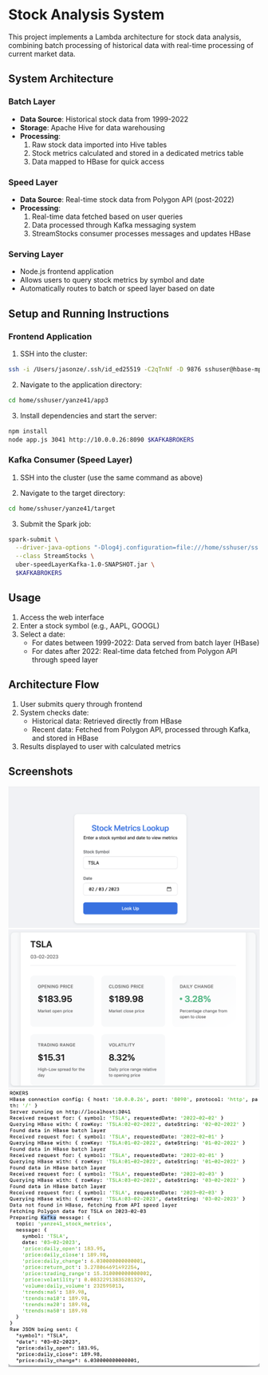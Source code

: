 
# Stock Analysis System

This project implements a Lambda architecture for stock data analysis, combining batch processing of historical data with real-time processing of current market data.

## System Architecture

### Batch Layer
- **Data Source**: Historical stock data from 1999-2022
- **Storage**: Apache Hive for data warehousing
- **Processing**: 
  1. Raw stock data imported into Hive tables
  2. Stock metrics calculated and stored in a dedicated metrics table
  3. Data mapped to HBase for quick access

### Speed Layer
- **Data Source**: Real-time stock data from Polygon API (post-2022)
- **Processing**:
  1. Real-time data fetched based on user queries
  2. Data processed through Kafka messaging system
  3. StreamStocks consumer processes messages and updates HBase

### Serving Layer
- Node.js frontend application
- Allows users to query stock metrics by symbol and date
- Automatically routes to batch or speed layer based on date

## Setup and Running Instructions

### Frontend Application
1. SSH into the cluster:
```bash
ssh -i /Users/jasonze/.ssh/id_ed25519 -C2qTnNf -D 9876 sshuser@hbase-mpcs53014-2024-ssh.azurehdinsight.net
```

2. Navigate to the application directory:
```bash
cd home/sshuser/yanze41/app3
```

3. Install dependencies and start the server:
```bash
npm install
node app.js 3041 http://10.0.0.26:8090 $KAFKABROKERS
```

### Kafka Consumer (Speed Layer)
1. SSH into the cluster (use the same command as above)

2. Navigate to the target directory:
```bash
cd home/sshuser/yanze41/target
```

3. Submit the Spark job:
```bash
spark-submit \
  --driver-java-options "-Dlog4j.configuration=file:///home/sshuser/ss.log4j.properties" \
  --class StreamStocks \
  uber-speedLayerKafka-1.0-SNAPSHOT.jar \
  $KAFKABROKERS
```

## Usage
1. Access the web interface
2. Enter a stock symbol (e.g., AAPL, GOOGL)
3. Select a date:
   - For dates between 1999-2022: Data served from batch layer (HBase)
   - For dates after 2022: Real-time data fetched from Polygon API through speed layer

## Architecture Flow
1. User submits query through frontend
2. System checks date:
   - Historical data: Retrieved directly from HBase
   - Recent data: Fetched from Polygon API, processed through Kafka, and stored in HBase
3. Results displayed to user with calculated metrics

## Screenshots
![Screenshot 1](screenshots/img1.png)
![Screenshot 2](screenshots/img2.png)
![Screenshot 3](screenshots/log.png)
